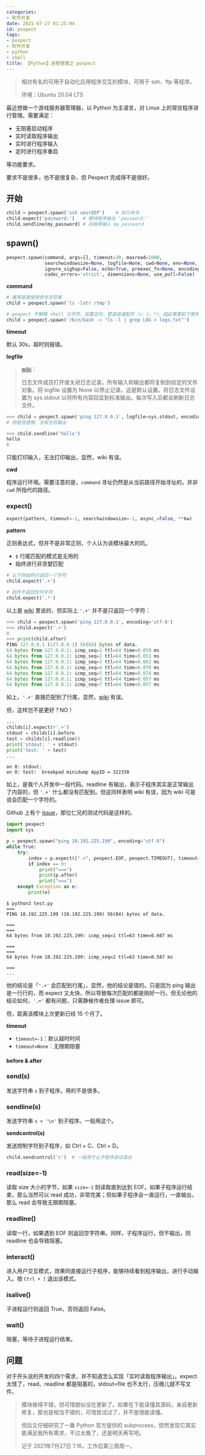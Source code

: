```yaml
---
categories:
- 软件开发
date: 2021-07-27 01:25:04
id: pexpect
tags:
- pexpect
- 软件开发
- python
- shell
title: 【Python】进程管理之 pexpect
---
```


> 相对有名的可用于自动化应用程序交互的模块，可用于 ssh、ftp 等程序。
>
> 环境：Ubuntu 20.04 LTS

最近想做一个游戏服务器管理器，以 Python 为主语言，对 Linux 上的常驻程序进行管理。需要满足：

- 无阻塞启动程序
- 实时读取程序输出
- 实时进行程序输入
- 定时进行程序重启

<!-- more -->

等功能要求。

要求不是很多，也不是很复杂，但 Pexpect 完成得不是很好。

## 开始

```python
child = pexpect.spawn('ssh uesr@IP')	# 执行命令
child.expect('password:')	# 期待程序输出 'password:'
child.sendline(my_password)	# 向程序输入 my_password
```

## spawn()

```python
pexpect.spawn(command, args=[], timeout=30, maxread=2000,
              searchwindowsize=None, logfile=None, cwd=None, env=None,
              ignore_sighup=False, echo=True, preexec_fn=None, encoding=None,
              codec_errors='strict', dimensions=None, use_poll=False)
```

**command**

```python
# 推荐直接使用命令字符串
child = pexpect.spawn('ls -latr /tmp')

# pexpect 不解释 shell 元字符，如重定向、管道或通配符（>，|，*），因此需要如下使用
child = pexpect.spawn('/bin/bash -c "ls -l | grep LOG > logs.txt"')
```

**timeout**

默认 30s，超时则报错。

**logfile**


> [wiki](https://pexpect.readthedocs.io/en/stable/api/pexpect.html)：
>
> 日志文件成员打开或关闭日志记录。所有输入和输出都将复制到给定的文件对象。将 logfile 设置为 None 以停止记录。这是默认设置。将日志文件设置为 sys.stdout 以将所有内容回显到标准输出。每次写入后都会刷新日志文件。

```python
>>> child = pexpect.spawn('ping 127.0.0.1', logfile=sys.stdout, encoding='utf-8')
# 但是很遗憾，没有任何输出

>>> child.sendline('hello')
hello
6
```

只能打印输入，无法打印输出，显然，wiki 有误。

**cwd**

程序运行环境。需要注意的是，`command` 寻址仍然是从当前路径开始寻址的，并非 `cwd` 所指代的路径。

### expect()

```python
expect(pattern, timeout=-1, searchwindowsize=-1, async_=False, **kw)
```

**pattern**

正则表达式，但并不是非常正则，个人认为该模块最大的坑。

- `$` 行尾匹配的模式是无用的
- 始终进行非贪婪匹配

```python
# 以下将始终只返回一个字符
child.expect('.+')

# 始终不返回任何字符
child.expect('.*')
```

以上是 [wiki](https://pexpect.readthedocs.io/en/stable/overview.html) 里说的，但实际上 `'.+'` 并不是只返回一个字符：

```python
>>> child = pexpect.spawn('ping 127.0.0.1', encoding='utf-8')
>>> child.expect('.+')
0
>>> print(child.after)
PING 127.0.0.1 (127.0.0.1) 56(84) bytes of data.
64 bytes from 127.0.0.1: icmp_seq=1 ttl=64 time=0.059 ms
64 bytes from 127.0.0.1: icmp_seq=2 ttl=64 time=0.053 ms
64 bytes from 127.0.0.1: icmp_seq=3 ttl=64 time=0.062 ms
64 bytes from 127.0.0.1: icmp_seq=4 ttl=64 time=0.070 ms
64 bytes from 127.0.0.1: icmp_seq=5 ttl=64 time=0.074 ms
64 bytes from 127.0.0.1: icmp_seq=6 ttl=64 time=0.057 ms
64 bytes from 127.0.0.1: icmp_seq=7 ttl=64 time=0.057 ms
```

如上，`'.+'` 直接匹配到了行尾，显然，[wiki](https://pexpect.readthedocs.io/en/stable/overview.html) 有误。

但，这样岂不是更好？NO！ 

```python
...
childs[i].expect(r'.+')
stdout = childs[i].before
test = childs[i].readline()
print('stdout: ' + stdout)
print('test: ' + test)
...
```

```
on 0: stdout: 
on 0: test:  breakpad minidump AppID = 322330
```

如上，是我个人开发中一段代码。readline 有输出，表示子程序其实是正常输出了内容的，但 `'.+'` 什么都没有匹配到。但这同样表明 wiki 有误，因为 wiki 可是说会匹配一个字符的。

Github 上有个 [issue](https://github.com/pexpect/pexpect/issues/692)，那位仁兄的测试代码是这样的。

```python
import pexpect
import sys

p = pexpect.spawn("ping 10.192.225.199", encoding="utf-8")
while True:
    try:
        index = p.expect([".+", pexpect.EOF, pexpect.TIMEOUT], timeout=1)
        if index == 0:	
            print("===")
            print(p.after)
            print("===")
    except Exception as e:
        print(e)
```

```
$ python3 test.py
===
PING 10.192.225.199 (10.192.225.199) 56(84) bytes of data.

===
===
64 bytes from 10.192.225.199: icmp_seq=1 ttl=63 time=0.607 ms

===
===
64 bytes from 10.192.225.199: icmp_seq=2 ttl=63 time=0.587 ms

===
...

```

他的结论是「`'.+'` 会匹配到行尾」，显然，他的结论是错的。只是因为 ping 输出是一行行的，而 expect 又太快，所以导致每次匹配的都是刚好一行。但无论他的结论如何，`'.+'` 都有问题，只需静候作者处理 issue 即可。

但，距离该模块上次更新已经 15 个月了。

**timeout**

- `timeout=-1`：默认超时时间
- `timeout=None`：无限期阻塞

#### before & after

### send(s)

发送字符串 `s` 到子程序。用的不是很多。

### sendline(s)

发送字符串 `s + '\n'` 到子程序。一般用这个。

**sendcontrol(s)**

发送控制字符到子程序，如 Ctrl + C、Ctrl + D。

```python
child.sendcontrol('c')	# 一般用于让子程序自动退出
```

### read(size=-1)

读取 size 大小的字节，如果 `size=-1` 则读取直到达到 EOF。如果子程序运行结束，那么当然可以 read 成功，非常完美；但如果子程序会一直运行，一直输出，那么 read 会导致无限期阻塞。

### readline()

读取一行，如果遇到 EOF 则返回空字符串。同样，子程序运行，但不输出，则 readline 也会导致阻塞。

### interact()

进入用户交互模式，效果同直接运行子程序，能够持续看到程序输出，进行手动输入。按 `Ctrl + ]` 退出该模式。

### isalive()

子进程运行则返回 True，否则返回 False。

### wait()

阻塞，等待子进程运行结束。

## 问题

对于开头说的开发的四个需求，并不知道怎么实现「实时读取程序输出」。expect 太怪了，read、readline 都是阻塞的，stdout=file 也不太行，压根儿就不写文件。

> 模块做得不错，但可惜貌似没在更新了。如果在下能读懂其源码，亲自更新修复，那也是相当不错的，可惜尝试过了，并不是很能读懂。
>
> 但后又仔细研究了一番 Python 官方提供的 subprocess，惊然发现它其实能满足我所有需求，不过太晚了，还是明天再写吧。
>
> 记于 2021年7月27日 1:16，工作后第三周周一。
